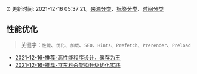 :alarm_clock: 更新时间: 2021-12-16 05:37:21。[来源分类](../README.md)、[标签分类](../TAGS.md)、[时间分类](../TIMELINE.md)

## 性能优化


> 关键字：`性能`、`优化`、`加载`、`SEO`、`Hints`、`Prefetch`、`Prerender`、`Preload`



- [2021-12-16-推荐-高性能程序设计，缓存为王](https://toutiao.io/k/a9j7y4a) 
- [2021-12-16-推荐-京东秒杀架构升级优化实践](https://toutiao.io/k/4cxy94p) 